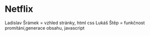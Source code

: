 # Netflix
Ladislav Šrámek = vzhled stránky, html css
Lukáš Štěp = funkčnost promítání,generace obsahu, javascript
